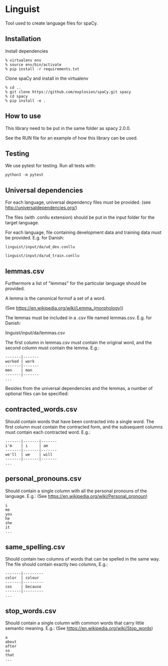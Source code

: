 Linguist
========
Tool used to create language files for spaCy.

Installation
----------
Install dependencies
```
% virtualenv env
% source env/bin/activate
% pip install -r requirements.txt
```

Clone spaCy and install in the virtualenv
```
% cd ..
% git clone https://github.com/explosion/spaCy.git spacy
% cd spacy
% pip install -e .
```

How to use
----------
This library need to be put in the same folder as spacy 2.0.0.

See the RUN file for an example of how this library can be used.

Testing
-------

We use pytest for testing. Run all tests with:
```
python3 -m pytest
```

Universal dependencies
----------------------
For each language, universal dependency files must be provided. (see http://universaldependencies.org/)

The files (with .conllu extension) should be put in the input folder for the target language.

For each language, file containing development data and training data must be provided. E.g. for Danish:

`linguist/input/da/ud_dev.conllu`

`linguist/input/da/ud_train.conllu`

lemmas.csv
---------------------

Furthermore a list of "lemmas" for the particular language should be provided.

A lemma is the canonical formof a set of a word.

(See https://en.wikipedia.org/wiki/Lemma_(morphology))

The lemmas must be included in a .csv file named lemmas.csv. E.g. for Danish:

linguist/input/da/lemmas.csv

The first column in lemmas.csv must contain the original word, and the second column must contain the lemma. E.g.:

```
-------|-------
worked | work
-------|-------
men    | man
-------|-------
...
```

Besides from the universal dependencies and the lemmas, a number of optional files can be specified:

contracted_words.csv
--------------------
Should contain words that have been contracted into a single word.
The first column must contain the contracted form, and the subsequent columns must contain each contracted word. E.g.:

```
-------|-------|-------
i'm    | i     | am
-------|-------|-------
we'll  | we    | will
-------|-------|-------
...
```

personal_pronouns.csv
---------------------
Should contain a single column with all the personal pronouns of the language. E.g.:
(See https://en.wikipedia.org/wiki/Personal_pronoun)

```
i
me
you
he
she
it
...
```

same_spelling.csv
-----------------
Should contain two columns of words that can be spelled in the same way.
The file should contain exactly two columns, E.g.:

```
-------|---------
color  | colour
-------|---------
cos    | because
-------|---------
...
```

stop_words.csv
--------------
Should contain a single column with common words that carry little semantic meaning. E.g.:
(See https://en.wikipedia.org/wiki/Stop_words)
```
a
about
after
so
that
...
```
